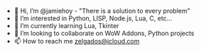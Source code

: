 - 👋 Hi, I’m @jamiehoy - "There is a solution to every problem"
- 👀 I’m interested in Python, LISP, Node.js, Lua, C, etc...
- 🌱 I’m currently learning Lua, Tkinter
- 💞️ I’m looking to collaborate on WoW Addons, Python projects
- 📫 How to reach me zelgados@icloud.com

<!---
jamiehoy/jamiehoy is a ✨ special ✨ repository because its `README.md` (this file) appears on your GitHub profile.
You can click the Preview link to take a look at your changes.
--->

